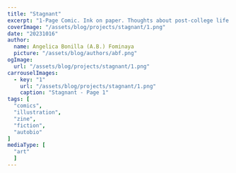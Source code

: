 ```yaml
---
title: "Stagnant"
excerpt: "1-Page Comic. Ink on paper. Thoughts about post-college life."
coverImage: "/assets/blog/projects/stagnant/1.png"
date: "20231016"
author:
  name: Angelica Bonilla (A.B.) Fominaya
  picture: "/assets/blog/authors/abf.png"
ogImage:
  url: "/assets/blog/projects/stagnant/1.png"
carrouselImages:
  - key: "1"
    url: "/assets/blog/projects/stagnant/1.png"
    caption: "Stagnant - Page 1"
tags: [
  "comics",
  "illustration",
  "zine",
  "fiction",
  "autobio"
]
mediaType: [
  "art"
  ]
---
```


